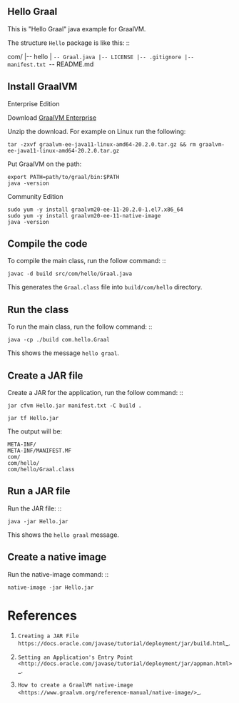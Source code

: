 ## Hello Graal

This is "Hello Graal" java example for GraalVM.

The structure ``Hello`` package is like this: ::

  com/
  |-- hello
  |   `-- Graal.java
  |-- LICENSE
  |-- .gitignore
  |-- manifest.txt
  `-- README.md

## Install GraalVM

Enterprise Edition

   Download [GraalVM Enterprise](https://www.oracle.com/downloads/graalvm-downloads.html)

   Unzip the download. For example on Linux run the following:

   ```
   tar -zxvf graalvm-ee-java11-linux-amd64-20.2.0.tar.gz && rm graalvm-ee-java11-linux-amd64-20.2.0.tar.gz
   ```

   Put GraalVM on the path:

   ```
   export PATH=path/to/graal/bin:$PATH
   java -version
   ```

Community Edition

   ```
   sudo yum -y install graalvm20-ee-11-20.2.0-1.el7.x86_64
   sudo yum -y install graalvm20-ee-11-native-image
   java -version
   ```

## Compile the code

To compile the main class, run the follow command: ::

   ```
   javac -d build src/com/hello/Graal.java
   ```

This generates the ``Graal.class`` file into ``build/com/hello`` directory.

## Run the class

To run the main class, run the follow command: ::

   ```
   java -cp ./build com.hello.Graal
   ```

This shows the message ``hello graal``.

## Create a JAR file

Create a JAR for the application, run the follow command: ::

   ```
   jar cfvm Hello.jar manifest.txt -C build .

   jar tf Hello.jar
   ```

The output will be:

   ```
   META-INF/
   META-INF/MANIFEST.MF
   com/
   com/hello/
   com/hello/Graal.class
   ```

## Run a JAR file

Run the JAR file: ::

   ```
   java -jar Hello.jar
   ```

This shows the ``hello graal`` message.

## Create a native image

Run the native-image command: ::

   ```
   native-image -jar Hello.jar
   ```

# References

1. `Creating a JAR File https://docs.oracle.com/javase/tutorial/deployment/jar/build.html`_.

1. `Setting an Application's Entry Point <http://docs.oracle.com/javase/tutorial/deployment/jar/appman.html>`_.

1. `How to create a GraalVM native-image <https://www.graalvm.org/reference-manual/native-image/>`_.
